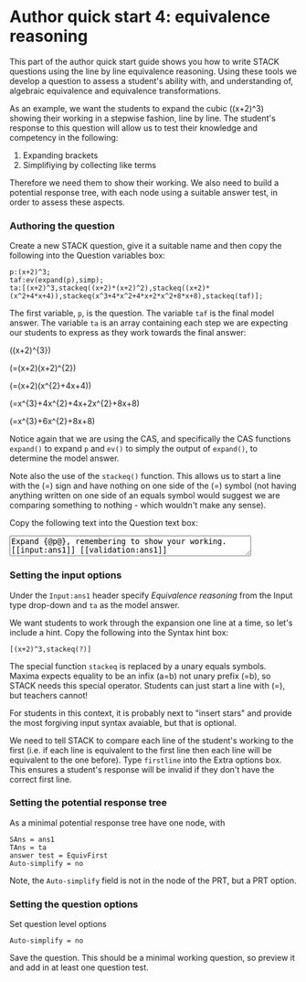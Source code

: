 # Author quick start 4: equivalence reasoning


This part of the author quick start guide shows you how to write STACK questions using the line by line equivalence reasoning.
Using these tools we develop a question to assess a student's ability with, and understanding of, algebraic equivalence and equivalence transformations.

As an example, we want the students to expand the cubic \((x+2)^3\) showing their working in a stepwise fashion, line by line.
The student's response to this question will allow us to test their knowledge and competency in the following:

1. Expanding brackets
2. Simplifiying by collecting like terms

Therefore we need them to show their working. We also need to build a potential response tree, with each node using a suitable answer test, in order to assess these aspects.

### Authoring the question

Create a new STACK question, give it a suitable name and then copy the following into the Question variables box:


	p:(x+2)^3;
	taf:ev(expand(p),simp);
	ta:[(x+2)^3,stackeq((x+2)*(x+2)^2),stackeq((x+2)*(x^2+4*x+4)),stackeq(x^3+4*x^2+4*x+2*x^2+8*x+8),stackeq(taf)];

The first variable, `p`, is the question. The variable `taf` is the final model answer.
The variable `ta` is an array containing each step we are expecting our students to express as they work towards the final answer:

\((x+2)^{3}\)

\(=(x+2)(x+2)^{2}\)

\(=(x+2)(x^{2}+4x+4)\)

\(=x^{3}+4x^{2}+4x+2x^{2}+8x+8\)

\(=x^{3}+6x^{2}+8x+8\)


Notice again that we are using the CAS, and specifically the CAS functions `expand()` to expand `p` and `ev()` to simply the output of `expand()`, to determine the model answer. 

Note also the use of the `stackeq()` function.
This allows us to start a line with the \(=\) sign and have nothing on one side of the \(=\) symbol (not having anything written on one side of an equals symbol would suggest we are comparing something to nothing - which wouldn't make any sense).

Copy the following text into the Question text box:

<textarea readonly="readonly" rows="2" cols="50">
Expand {@p@}, remembering to show your working.
[[input:ans1]] [[validation:ans1]]
</textarea>

### Setting the input options ###

Under the `Input:ans1` header specify _Equivalence reasoning_ from the Input type drop-down and `ta` as the model answer.

We want students to work through the expansion one line at a time, so let's include a hint. Copy the following into the Syntax hint box:

	[(x+2)^3,stackeq(?)]

The special function `stackeq` is replaced by a unary equals symbols.  Maxima expects equality to be an infix \(a=b\) not unary prefix \(=b\), so STACK needs this special operator.  Students can just start a line with \(=\), but teachers cannot!

For students in this context, it is probably next to "insert stars" and provide the most forgiving input syntax avaiable, but that is optional.

We need to tell STACK to compare each line of the student's working to the first (i.e. if each line is equivalent to the first line then each line will be equivalent to the one before). Type `firstline` into the Extra options box.  This ensures a student's response will be invalid if they don't have the correct first line.

### Setting the potential response tree ###

As a minimal potential response tree have one node, with 

    SAns = ans1
    TAns = ta
    answer test = EquivFirst
    Auto-simplify = no

Note, the `Auto-simplify` field is not in the node of the PRT, but a PRT option.

### Setting the question options ###

Set question level options

    Auto-simplify = no

Save the question.  This should be a minimal working question, so preview it and add in at least one question test.

